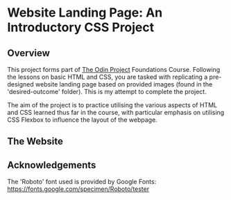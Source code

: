 # Website Landing Page: An Introductory CSS Project

## Overview

This project forms part of [The Odin Project](https://www.theodinproject.com/) Foundations Course. Following the lessons on basic HTML and CSS, you are tasked with replicating a pre-designed website landing page based on provided images (found in the 'desired-outcome' folder). This is my attempt to complete the project.

The aim of the project is to practice utilising the various aspects of HTML and CSS learned thus far in the course, with particular emphasis on utilising CSS Flexbox to influence the layout of the webpage.

## The Website


## Acknowledgements
The 'Roboto' font used is provided by Google Fonts: https://fonts.google.com/specimen/Roboto/tester 